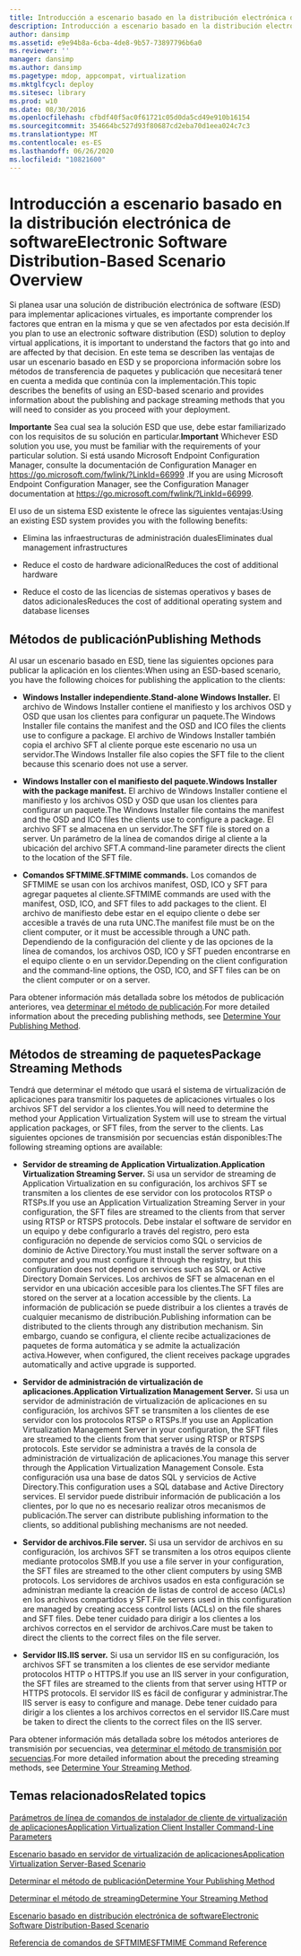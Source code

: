 ```yaml
---
title: Introducción a escenario basado en la distribución electrónica de software
description: Introducción a escenario basado en la distribución electrónica de software
author: dansimp
ms.assetid: e9e94b8a-6cba-4de8-9b57-73897796b6a0
ms.reviewer: ''
manager: dansimp
ms.author: dansimp
ms.pagetype: mdop, appcompat, virtualization
ms.mktglfcycl: deploy
ms.sitesec: library
ms.prod: w10
ms.date: 08/30/2016
ms.openlocfilehash: cfbdf40f5ac0f61721c05d0da5cd49e910b16154
ms.sourcegitcommit: 354664bc527d93f80687cd2eba70d1eea024c7c3
ms.translationtype: MT
ms.contentlocale: es-ES
ms.lasthandoff: 06/26/2020
ms.locfileid: "10821600"
---
```

# <span data-ttu-id="609c4-103">Introducción a escenario basado en la distribución electrónica de software</span><span class="sxs-lookup"><span data-stu-id="609c4-103">Electronic Software Distribution-Based Scenario Overview</span></span>


<span data-ttu-id="609c4-104">Si planea usar una solución de distribución electrónica de software (ESD) para implementar aplicaciones virtuales, es importante comprender los factores que entran en la misma y que se ven afectados por esta decisión.</span><span class="sxs-lookup"><span data-stu-id="609c4-104">If you plan to use an electronic software distribution (ESD) solution to deploy virtual applications, it is important to understand the factors that go into and are affected by that decision.</span></span> <span data-ttu-id="609c4-105">En este tema se describen las ventajas de usar un escenario basado en ESD y se proporciona información sobre los métodos de transferencia de paquetes y publicación que necesitará tener en cuenta a medida que continúa con la implementación.</span><span class="sxs-lookup"><span data-stu-id="609c4-105">This topic describes the benefits of using an ESD-based scenario and provides information about the publishing and package streaming methods that you will need to consider as you proceed with your deployment.</span></span>

<span data-ttu-id="609c4-106">**Importante**  Sea cual sea la solución ESD que use, debe estar familiarizado con los requisitos de su solución en particular.</span><span class="sxs-lookup"><span data-stu-id="609c4-106">**Important** Whichever ESD solution you use, you must be familiar with the requirements of your particular solution.</span></span> <span data-ttu-id="609c4-107">Si está usando Microsoft Endpoint Configuration Manager, consulte la documentación de Configuration Manager en <https://go.microsoft.com/fwlink/?LinkId=66999> .</span><span class="sxs-lookup"><span data-stu-id="609c4-107">If you are using Microsoft Endpoint Configuration Manager, see the Configuration Manager documentation at <https://go.microsoft.com/fwlink/?LinkId=66999>.</span></span>

 

<span data-ttu-id="609c4-108">El uso de un sistema ESD existente le ofrece las siguientes ventajas:</span><span class="sxs-lookup"><span data-stu-id="609c4-108">Using an existing ESD system provides you with the following benefits:</span></span>

-   <span data-ttu-id="609c4-109">Elimina las infraestructuras de administración duales</span><span class="sxs-lookup"><span data-stu-id="609c4-109">Eliminates dual management infrastructures</span></span>

-   <span data-ttu-id="609c4-110">Reduce el costo de hardware adicional</span><span class="sxs-lookup"><span data-stu-id="609c4-110">Reduces the cost of additional hardware</span></span>

-   <span data-ttu-id="609c4-111">Reduce el costo de las licencias de sistemas operativos y bases de datos adicionales</span><span class="sxs-lookup"><span data-stu-id="609c4-111">Reduces the cost of additional operating system and database licenses</span></span>

## <span data-ttu-id="609c4-112">Métodos de publicación</span><span class="sxs-lookup"><span data-stu-id="609c4-112">Publishing Methods</span></span>


<span data-ttu-id="609c4-113">Al usar un escenario basado en ESD, tiene las siguientes opciones para publicar la aplicación en los clientes:</span><span class="sxs-lookup"><span data-stu-id="609c4-113">When using an ESD-based scenario, you have the following choices for publishing the application to the clients:</span></span>

-   **<span data-ttu-id="609c4-114">Windows Installer independiente.</span><span class="sxs-lookup"><span data-stu-id="609c4-114">Stand-alone Windows Installer.</span></span>** <span data-ttu-id="609c4-115">El archivo de Windows Installer contiene el manifiesto y los archivos OSD y OSD que usan los clientes para configurar un paquete.</span><span class="sxs-lookup"><span data-stu-id="609c4-115">The Windows Installer file contains the manifest and the OSD and ICO files the clients use to configure a package.</span></span> <span data-ttu-id="609c4-116">El archivo de Windows Installer también copia el archivo SFT al cliente porque este escenario no usa un servidor.</span><span class="sxs-lookup"><span data-stu-id="609c4-116">The Windows Installer file also copies the SFT file to the client because this scenario does not use a server.</span></span>

-   **<span data-ttu-id="609c4-117">Windows Installer con el manifiesto del paquete.</span><span class="sxs-lookup"><span data-stu-id="609c4-117">Windows Installer with the package manifest.</span></span>** <span data-ttu-id="609c4-118">El archivo de Windows Installer contiene el manifiesto y los archivos OSD y OSD que usan los clientes para configurar un paquete.</span><span class="sxs-lookup"><span data-stu-id="609c4-118">The Windows Installer file contains the manifest and the OSD and ICO files the clients use to configure a package.</span></span> <span data-ttu-id="609c4-119">El archivo SFT se almacena en un servidor.</span><span class="sxs-lookup"><span data-stu-id="609c4-119">The SFT file is stored on a server.</span></span> <span data-ttu-id="609c4-120">Un parámetro de la línea de comandos dirige al cliente a la ubicación del archivo SFT.</span><span class="sxs-lookup"><span data-stu-id="609c4-120">A command-line parameter directs the client to the location of the SFT file.</span></span>

-   **<span data-ttu-id="609c4-121">Comandos SFTMIME.</span><span class="sxs-lookup"><span data-stu-id="609c4-121">SFTMIME commands.</span></span>** <span data-ttu-id="609c4-122">Los comandos de SFTMIME se usan con los archivos manifest, OSD, ICO y SFT para agregar paquetes al cliente.</span><span class="sxs-lookup"><span data-stu-id="609c4-122">SFTMIME commands are used with the manifest, OSD, ICO, and SFT files to add packages to the client.</span></span> <span data-ttu-id="609c4-123">El archivo de manifiesto debe estar en el equipo cliente o debe ser accesible a través de una ruta UNC.</span><span class="sxs-lookup"><span data-stu-id="609c4-123">The manifest file must be on the client computer, or it must be accessible through a UNC path.</span></span> <span data-ttu-id="609c4-124">Dependiendo de la configuración del cliente y de las opciones de la línea de comandos, los archivos OSD, ICO y SFT pueden encontrarse en el equipo cliente o en un servidor.</span><span class="sxs-lookup"><span data-stu-id="609c4-124">Depending on the client configuration and the command-line options, the OSD, ICO, and SFT files can be on the client computer or on a server.</span></span>

<span data-ttu-id="609c4-125">Para obtener información más detallada sobre los métodos de publicación anteriores, vea [determinar el método de publicación](determine-your-publishing-method.md).</span><span class="sxs-lookup"><span data-stu-id="609c4-125">For more detailed information about the preceding publishing methods, see [Determine Your Publishing Method](determine-your-publishing-method.md).</span></span>

## <span data-ttu-id="609c4-126">Métodos de streaming de paquetes</span><span class="sxs-lookup"><span data-stu-id="609c4-126">Package Streaming Methods</span></span>


<span data-ttu-id="609c4-127">Tendrá que determinar el método que usará el sistema de virtualización de aplicaciones para transmitir los paquetes de aplicaciones virtuales o los archivos SFT del servidor a los clientes.</span><span class="sxs-lookup"><span data-stu-id="609c4-127">You will need to determine the method your Application Virtualization System will use to stream the virtual application packages, or SFT files, from the server to the clients.</span></span> <span data-ttu-id="609c4-128">Las siguientes opciones de transmisión por secuencias están disponibles:</span><span class="sxs-lookup"><span data-stu-id="609c4-128">The following streaming options are available:</span></span>

-   **<span data-ttu-id="609c4-129">Servidor de streaming de Application Virtualization.</span><span class="sxs-lookup"><span data-stu-id="609c4-129">Application Virtualization Streaming Server.</span></span>** <span data-ttu-id="609c4-130">Si usa un servidor de streaming de Application Virtualization en su configuración, los archivos SFT se transmiten a los clientes de ese servidor con los protocolos RTSP o RTSPs.</span><span class="sxs-lookup"><span data-stu-id="609c4-130">If you use an Application Virtualization Streaming Server in your configuration, the SFT files are streamed to the clients from that server using RTSP or RTSPS protocols.</span></span> <span data-ttu-id="609c4-131">Debe instalar el software de servidor en un equipo y debe configurarlo a través del registro, pero esta configuración no depende de servicios como SQL o servicios de dominio de Active Directory.</span><span class="sxs-lookup"><span data-stu-id="609c4-131">You must install the server software on a computer and you must configure it through the registry, but this configuration does not depend on services such as SQL or Active Directory Domain Services.</span></span> <span data-ttu-id="609c4-132">Los archivos de SFT se almacenan en el servidor en una ubicación accesible para los clientes.</span><span class="sxs-lookup"><span data-stu-id="609c4-132">The SFT files are stored on the server at a location accessible by the clients.</span></span> <span data-ttu-id="609c4-133">La información de publicación se puede distribuir a los clientes a través de cualquier mecanismo de distribución.</span><span class="sxs-lookup"><span data-stu-id="609c4-133">Publishing information can be distributed to the clients through any distribution mechanism.</span></span> <span data-ttu-id="609c4-134">Sin embargo, cuando se configura, el cliente recibe actualizaciones de paquetes de forma automática y se admite la actualización activa.</span><span class="sxs-lookup"><span data-stu-id="609c4-134">However, when configured, the client receives package upgrades automatically and active upgrade is supported.</span></span>

-   **<span data-ttu-id="609c4-135">Servidor de administración de virtualización de aplicaciones.</span><span class="sxs-lookup"><span data-stu-id="609c4-135">Application Virtualization Management Server.</span></span>** <span data-ttu-id="609c4-136">Si usa un servidor de administración de virtualización de aplicaciones en su configuración, los archivos SFT se transmiten a los clientes de ese servidor con los protocolos RTSP o RTSPs.</span><span class="sxs-lookup"><span data-stu-id="609c4-136">If you use an Application Virtualization Management Server in your configuration, the SFT files are streamed to the clients from that server using RTSP or RTSPS protocols.</span></span> <span data-ttu-id="609c4-137">Este servidor se administra a través de la consola de administración de virtualización de aplicaciones.</span><span class="sxs-lookup"><span data-stu-id="609c4-137">You manage this server through the Application Virtualization Management Console.</span></span> <span data-ttu-id="609c4-138">Esta configuración usa una base de datos SQL y servicios de Active Directory.</span><span class="sxs-lookup"><span data-stu-id="609c4-138">This configuration uses a SQL database and Active Directory services.</span></span> <span data-ttu-id="609c4-139">El servidor puede distribuir información de publicación a los clientes, por lo que no es necesario realizar otros mecanismos de publicación.</span><span class="sxs-lookup"><span data-stu-id="609c4-139">The server can distribute publishing information to the clients, so additional publishing mechanisms are not needed.</span></span>

-   **<span data-ttu-id="609c4-140">Servidor de archivos.</span><span class="sxs-lookup"><span data-stu-id="609c4-140">File server.</span></span>** <span data-ttu-id="609c4-141">Si usa un servidor de archivos en su configuración, los archivos SFT se transmiten a los otros equipos cliente mediante protocolos SMB.</span><span class="sxs-lookup"><span data-stu-id="609c4-141">If you use a file server in your configuration, the SFT files are streamed to the other client computers by using SMB protocols.</span></span> <span data-ttu-id="609c4-142">Los servidores de archivos usados en esta configuración se administran mediante la creación de listas de control de acceso (ACLs) en los archivos compartidos y SFT.</span><span class="sxs-lookup"><span data-stu-id="609c4-142">File servers used in this configuration are managed by creating access control lists (ACLs) on the file shares and SFT files.</span></span> <span data-ttu-id="609c4-143">Debe tener cuidado para dirigir a los clientes a los archivos correctos en el servidor de archivos.</span><span class="sxs-lookup"><span data-stu-id="609c4-143">Care must be taken to direct the clients to the correct files on the file server.</span></span>

-   **<span data-ttu-id="609c4-144">Servidor IIS.</span><span class="sxs-lookup"><span data-stu-id="609c4-144">IIS server.</span></span>** <span data-ttu-id="609c4-145">Si usa un servidor IIS en su configuración, los archivos SFT se transmiten a los clientes de ese servidor mediante protocolos HTTP o HTTPS.</span><span class="sxs-lookup"><span data-stu-id="609c4-145">If you use an IIS server in your configuration, the SFT files are streamed to the clients from that server using HTTP or HTTPS protocols.</span></span> <span data-ttu-id="609c4-146">El servidor IIS es fácil de configurar y administrar.</span><span class="sxs-lookup"><span data-stu-id="609c4-146">The IIS server is easy to configure and manage.</span></span> <span data-ttu-id="609c4-147">Debe tener cuidado para dirigir a los clientes a los archivos correctos en el servidor IIS.</span><span class="sxs-lookup"><span data-stu-id="609c4-147">Care must be taken to direct the clients to the correct files on the IIS server.</span></span>

<span data-ttu-id="609c4-148">Para obtener información más detallada sobre los métodos anteriores de transmisión por secuencias, vea [determinar el método de transmisión por secuencias](determine-your-streaming-method.md).</span><span class="sxs-lookup"><span data-stu-id="609c4-148">For more detailed information about the preceding streaming methods, see [Determine Your Streaming Method](determine-your-streaming-method.md).</span></span>

## <span data-ttu-id="609c4-149">Temas relacionados</span><span class="sxs-lookup"><span data-stu-id="609c4-149">Related topics</span></span>


[<span data-ttu-id="609c4-150">Parámetros de línea de comandos de instalador de cliente de virtualización de aplicaciones</span><span class="sxs-lookup"><span data-stu-id="609c4-150">Application Virtualization Client Installer Command-Line Parameters</span></span>](application-virtualization-client-installer-command-line-parameters.md)

[<span data-ttu-id="609c4-151">Escenario basado en servidor de virtualización de aplicaciones</span><span class="sxs-lookup"><span data-stu-id="609c4-151">Application Virtualization Server-Based Scenario</span></span>](application-virtualization-server-based-scenario.md)

[<span data-ttu-id="609c4-152">Determinar el método de publicación</span><span class="sxs-lookup"><span data-stu-id="609c4-152">Determine Your Publishing Method</span></span>](determine-your-publishing-method.md)

[<span data-ttu-id="609c4-153">Determinar el método de streaming</span><span class="sxs-lookup"><span data-stu-id="609c4-153">Determine Your Streaming Method</span></span>](determine-your-streaming-method.md)

[<span data-ttu-id="609c4-154">Escenario basado en distribución electrónica de software</span><span class="sxs-lookup"><span data-stu-id="609c4-154">Electronic Software Distribution-Based Scenario</span></span>](electronic-software-distribution-based-scenario.md)

[<span data-ttu-id="609c4-155">Referencia de comandos de SFTMIME</span><span class="sxs-lookup"><span data-stu-id="609c4-155">SFTMIME Command Reference</span></span>](sftmime--command-reference.md)

 

 





